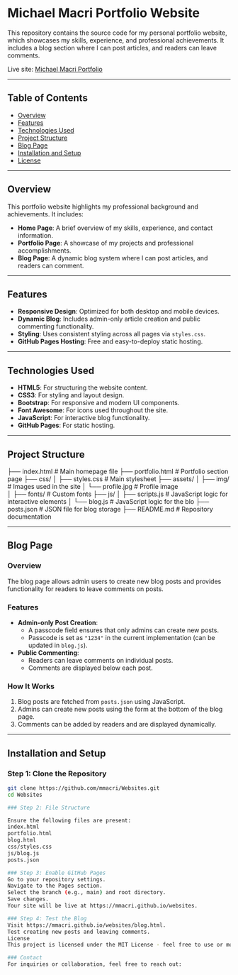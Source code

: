 # Michael Macri Portfolio Website

This repository contains the source code for my personal portfolio website, which showcases my skills, experience, and professional achievements. It includes a blog section where I can post articles, and readers can leave comments.

Live site: [Michael Macri Portfolio](https://mmacri.github.io/Websites/)

---

## Table of Contents

- [Overview](#overview)
- [Features](#features)
- [Technologies Used](#technologies-used)
- [Project Structure](#project-structure)
- [Blog Page](#blog-page)
- [Installation and Setup](#installation-and-setup)
- [License](#license)

---

## Overview

This portfolio website highlights my professional background and achievements. It includes:
- **Home Page**: A brief overview of my skills, experience, and contact information.
- **Portfolio Page**: A showcase of my projects and professional accomplishments.
- **Blog Page**: A dynamic blog system where I can post articles, and readers can comment.

---

## Features

- **Responsive Design**: Optimized for both desktop and mobile devices.
- **Dynamic Blog**: Includes admin-only article creation and public commenting functionality.
- **Styling**: Uses consistent styling across all pages via `styles.css`.
- **GitHub Pages Hosting**: Free and easy-to-deploy static hosting.

---

## Technologies Used

- **HTML5**: For structuring the website content.
- **CSS3**: For styling and layout design.
- **Bootstrap**: For responsive and modern UI components.
- **Font Awesome**: For icons used throughout the site.
- **JavaScript**: For interactive blog functionality.
- **GitHub Pages**: For static hosting.

---

## Project Structure

├── index.html # Main homepage file 
├── portfolio.html # Portfolio section page 
├── css/ 
│ ├── styles.css # Main stylesheet 
├── assets/ 
│ ├── img/ # Images used in the site
│ └── profile.jpg # Profile image  
│ ├── fonts/ # Custom fonts 
├── js/ 
│ ├── scripts.js # JavaScript logic for interactive elements 
│ └── blog.js # JavaScript logic for the blo
├── posts.json # JSON file for blog storage
├── README.md # Repository documentation

---

## Blog Page

### Overview
The blog page allows admin users to create new blog posts and provides functionality for readers to leave comments on posts.

### Features
- **Admin-only Post Creation**:
  - A passcode field ensures that only admins can create new posts.
  - Passcode is set as `"1234"` in the current implementation (can be updated in `blog.js`).
- **Public Commenting**:
  - Readers can leave comments on individual posts.
  - Comments are displayed below each post.

### How It Works
1. Blog posts are fetched from `posts.json` using JavaScript.
2. Admins can create new posts using the form at the bottom of the blog page.
3. Comments can be added by readers and are displayed dynamically.

---

## Installation and Setup

### Step 1: Clone the Repository
```bash
git clone https://github.com/mmacri/Websites.git
cd Websites

### Step 2: File Structure

Ensure the following files are present:
index.html
portfolio.html
blog.html
css/styles.css
js/blog.js
posts.json

### Step 3: Enable GitHub Pages
Go to your repository settings.
Navigate to the Pages section.
Select the branch (e.g., main) and root directory.
Save changes.
Your site will be live at https://mmacri.github.io/websites.

### Step 4: Test the Blog
Visit https://mmacri.github.io/websites/blog.html.
Test creating new posts and leaving comments.
License
This project is licensed under the MIT License - feel free to use or modify the code for personal or commercial purposes.

### Contact
For inquiries or collaboration, feel free to reach out:
